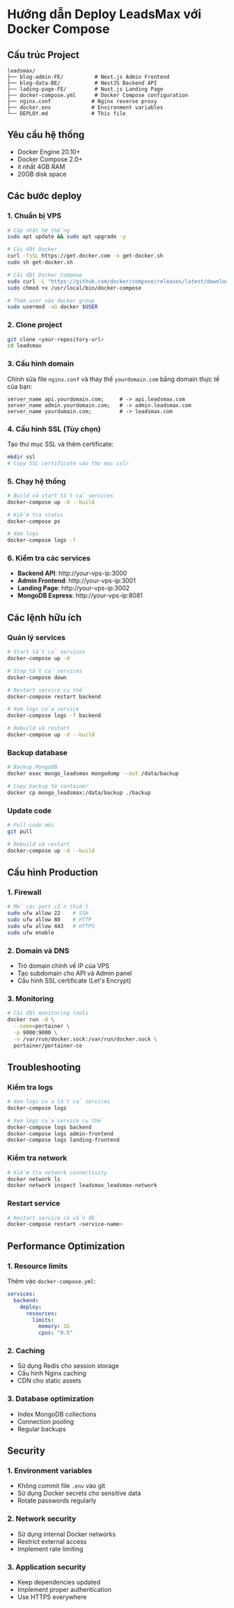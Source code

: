 # Hướng dẫn Deploy LeadsMax với Docker Compose

## Cấu trúc Project

```
leadsmax/
├── blog-admin-FE/          # Next.js Admin Frontend
├── blog-data-BE/           # NestJS Backend API
├── lading-page-FE/         # Nuxt.js Landing Page
├── docker-compose.yml      # Docker Compose configuration
├── nginx.conf             # Nginx reverse proxy
├── docker.env             # Environment variables
└── DEPLOY.md              # This file
```

## Yêu cầu hệ thống

- Docker Engine 20.10+
- Docker Compose 2.0+
- ít nhất 4GB RAM
- 20GB disk space

## Các bước deploy

### 1. Chuẩn bị VPS

```bash
# Cập nhật hệ thống
sudo apt update && sudo apt upgrade -y

# Cài đặt Docker
curl -fsSL https://get.docker.com -o get-docker.sh
sudo sh get-docker.sh

# Cài đặt Docker Compose
sudo curl -L "https://github.com/docker/compose/releases/latest/download/docker-compose-$(uname -s)-$(uname -m)" -o /usr/local/bin/docker-compose
sudo chmod +x /usr/local/bin/docker-compose

# Thêm user vào docker group
sudo usermod -aG docker $USER
```

### 2. Clone project

```bash
git clone <your-repository-url>
cd leadsmax
```

### 3. Cấu hình domain

Chỉnh sửa file `nginx.conf` và thay thế `yourdomain.com` bằng domain thực tế của bạn:

```nginx
server_name api.yourdomain.com;     # -> api.leadsmax.com
server_name admin.yourdomain.com;   # -> admin.leadsmax.com
server_name yourdomain.com;         # -> leadsmax.com
```

### 4. Cấu hình SSL (Tùy chọn)

Tạo thư mục SSL và thêm certificate:

```bash
mkdir ssl
# Copy SSL certificate vào thư mục ssl/
```

### 5. Chạy hệ thống

```bash
# Build và start tất cả services
docker-compose up -d --build

# Kiểm tra status
docker-compose ps

# Xem logs
docker-compose logs -f
```

### 6. Kiểm tra các services

- **Backend API**: http://your-vps-ip:3000
- **Admin Frontend**: http://your-vps-ip:3001
- **Landing Page**: http://your-vps-ip:3002
- **MongoDB Express**: http://your-vps-ip:8081

## Các lệnh hữu ích

### Quản lý services

```bash
# Start tất cả services
docker-compose up -d

# Stop tất cả services
docker-compose down

# Restart service cụ thể
docker-compose restart backend

# Xem logs của service
docker-compose logs -f backend

# Rebuild và restart
docker-compose up -d --build
```

### Backup database

```bash
# Backup MongoDB
docker exec mongo_leadsmax mongodump --out /data/backup

# Copy backup từ container
docker cp mongo_leadsmax:/data/backup ./backup
```

### Update code

```bash
# Pull code mới
git pull

# Rebuild và restart
docker-compose up -d --build
```

## Cấu hình Production

### 1. Firewall

```bash
# Mở các port cần thiết
sudo ufw allow 22    # SSH
sudo ufw allow 80    # HTTP
sudo ufw allow 443   # HTTPS
sudo ufw enable
```

### 2. Domain và DNS

- Trỏ domain chính về IP của VPS
- Tạo subdomain cho API và Admin panel
- Cấu hình SSL certificate (Let's Encrypt)

### 3. Monitoring

```bash
# Cài đặt monitoring tools
docker run -d \
  --name=portainer \
  -p 9000:9000 \
  -v /var/run/docker.sock:/var/run/docker.sock \
  portainer/portainer-ce
```

## Troubleshooting

### Kiểm tra logs

```bash
# Xem logs của tất cả services
docker-compose logs

# Xem logs của service cụ thể
docker-compose logs backend
docker-compose logs admin-frontend
docker-compose logs landing-frontend
```

### Kiểm tra network

```bash
# Kiểm tra network connectivity
docker network ls
docker network inspect leadsmax_leadsmax-network
```

### Restart service

```bash
# Restart service có vấn đề
docker-compose restart <service-name>
```

## Performance Optimization

### 1. Resource limits

Thêm vào `docker-compose.yml`:

```yaml
services:
  backend:
    deploy:
      resources:
        limits:
          memory: 1G
          cpus: "0.5"
```

### 2. Caching

- Sử dụng Redis cho session storage
- Cấu hình Nginx caching
- CDN cho static assets

### 3. Database optimization

- Index MongoDB collections
- Connection pooling
- Regular backups

## Security

### 1. Environment variables

- Không commit file `.env` vào git
- Sử dụng Docker secrets cho sensitive data
- Rotate passwords regularly

### 2. Network security

- Sử dụng internal Docker networks
- Restrict external access
- Implement rate limiting

### 3. Application security

- Keep dependencies updated
- Implement proper authentication
- Use HTTPS everywhere
